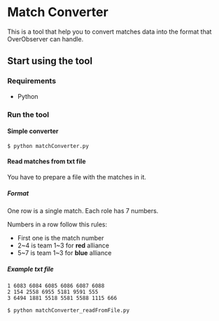 # Match Converter

This is a tool that help you to convert matches data into the format that OverObserver can handle.

## Start using the tool

### Requirements

* Python

### Run the tool

#### Simple converter

```
$ python matchConverter.py
```

#### Read matches from txt file

You have to prepare a file with the matches in it.

##### Format

One row is a single match. Each role has 7 numbers.

Numbers in a row follow this rules:

* First one is the match number
* 2~4 is team 1~3 for **red** alliance
* 5~7 is team 1~3 for **blue** alliance

##### Example txt file

```
1 6083 6084 6085 6086 6087 6088
2 154 2558 6955 5181 9591 555
3 6494 1881 5518 5581 5588 1115 666
```

```
$ python matchConverter_readFromFile.py
```